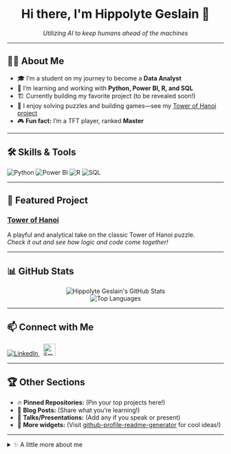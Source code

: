 <!-- Hippolyte Geslain | GitHub Profile README -->

<h1 align="center">Hi there, I'm Hippolyte Geslain 👋</h1>
<p align="center"><em>Utilizing AI to keep humans ahead of the machines</em></p>

---

## 👨‍💻 About Me

- 🎓 I’m a student on my journey to become a **Data Analyst**
- 🐍 I’m learning and working with **Python, Power BI, R, and SQL**
- 🏗️ Currently building my favorite project (to be revealed soon!)
- 🎲 I enjoy solving puzzles and building games—see my [Tower of Hanoi project](https://github.com/kylliann-larcher/hanoi-tower)
- 🎮 **Fun fact:** I’m a TFT player, ranked **Master**

---

## 🛠️ Skills & Tools

![Python](https://img.shields.io/badge/Python-3776AB?style=for-the-badge&logo=python&logoColor=white)
![Power BI](https://img.shields.io/badge/Power_BI-F2C811?style=for-the-badge&logo=powerbi&logoColor=black)
![R](https://img.shields.io/badge/R-276DC3?style=for-the-badge&logo=r&logoColor=white)
![SQL](https://img.shields.io/badge/SQL-4479A1?style=for-the-badge&logo=postgresql&logoColor=white)
<!-- Add more as you learn! -->

---

## 🚩 Featured Project

### [Tower of Hanoi](https://github.com/kylliann-larcher/hanoi-tower)
A playful and analytical take on the classic Tower of Hanoi puzzle.  
*Check it out and see how logic and code come together!*

---

## 📊 GitHub Stats

<p align="center">
  <img src="https://github-readme-stats.vercel.app/api?username=Hippolyte-Geslain&show_icons=true&theme=default" alt="Hippolyte Geslain's GitHub Stats" />
  <br />
  <img src="https://github-readme-stats.vercel.app/api/top-langs/?username=Hippolyte-Geslain&layout=compact&theme=default" alt="Top Languages" />
</p>

---

## 📫 Connect with Me

<p>
  <a href="https://www.linkedin.com/in/hippolyte-geslain/" target="_blank">
    <img src="https://img.shields.io/badge/LinkedIn-0077B5?style=for-the-badge&logo=linkedin&logoColor=white" alt="LinkedIn" />
  </a>
  &nbsp;
  <img src="https://raw.githubusercontent.com/aleen42/PersonalWiki/master/images/email.svg" height="28" alt="Email" title="hippogeslain [at] gmail.com" />
  <!--
    To keep your email hidden, you can create a simple PNG with your email text and host it somewhere, then replace the image src above.
    For now, this icon acts as a placeholder.
  -->
</p>

---

## 🏆 Other Sections

- 🔥 **Pinned Repositories:** (Pin your top projects here!)
- 📖 **Blog Posts:** (Share what you’re learning!)
- 🎤 **Talks/Presentations:** (Add any if you speak or present)
- 🚀 **More widgets:** (Visit [github-profile-readme-generator](https://rahuldkjain.github.io/gh-profile-readme-generator/) for cool ideas!)

---

<details>
  <summary>✨ A little more about me</summary>
  <ul>
    <li>Always open to collaborations and learning new things</li>
    <li>Love to discuss data, AI, and gaming strategies</li>
    <li>Say hi if you see me on the TFT ladder!</li>
  </ul>
</details>
